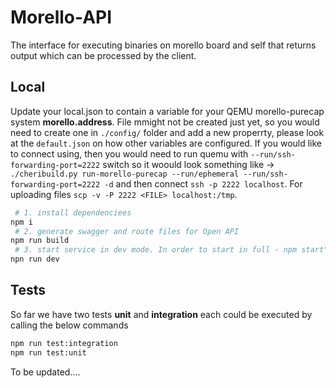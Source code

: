 # Morello-API
The interface for executing binaries on morello board and self that returns output which can be processed by the client.


## Local
Update your local.json to contain a variable for your QEMU morello-purecap system **morello.address**. File mmight not be created just yet, so you would need to create one in `./config/` folder and add a new properrty, please look at the `default.json` on how other variables are configured. If you would like to connect using, then you would need to run quemu with `--run/ssh-forwarding-port=2222` switch so it woould look something like -> `./cheribuild.py run-morello-purecap --run/ephemeral --run/ssh-forwarding-port=2222 -d` and then connect `ssh -p 2222 localhost`. For uploading files `scp -v -P 2222 <FILE> localhost:/tmp`.

```sh
 # 1. install dependenciees
npm i
 # 2. generate swagger and route files for Open API
npm run build
 # 3. start service in dev mode. In order to start in full - npm start"
npn run dev
```

## Tests
So far we have two tests **unit** and **integration** each could be executed by calling the below commands
```sh
npm run test:integration
npm run test:unit
```

To be updated....